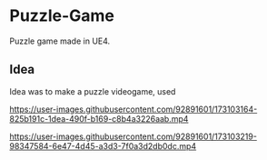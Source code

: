 # Puzzle-Game
Puzzle game made in UE4.

## Idea
Idea was to make a puzzle videogame, used


https://user-images.githubusercontent.com/92891601/173103164-825b191c-1dea-490f-b169-c8b4a3226aab.mp4



https://user-images.githubusercontent.com/92891601/173103219-98347584-6e47-4d45-a3d3-7f0a3d2db0dc.mp4

